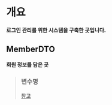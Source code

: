 # 개요
**로그인 관리를 위한 시스템을 구축한 곳입니다.**

## **MemberDTO**
**회원 정보를 담은 곳**

> ### 변수명
> [참고](https://github.com/DahyeonS/Bike_Mini_Project/blob/main/database/%EB%8D%B0%EC%9D%B4%ED%84%B0%EB%B2%A0%EC%9D%B4%EC%8A%A4.md#%EC%B9%BC%EB%9F%BC%EB%AA%85)
